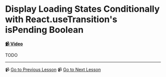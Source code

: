 # Display Loading States Conditionally with React.useTransition's isPending Boolean

**[📹 Video](https://egghead.io/lessons/react-display-loading-states-conditionally-with-react-usetransition-s-ispending-boolean)**

TODO

---

📹 [Go to Previous Lesson](https://egghead.io/lessons/react-bypass-receded-views-with-react-usetransition-s-timeoutms-option)
📹 [Go to Next Lesson](https://egghead.io/lessons/react-delay-the-appearance-of-a-loading-spinner-with-css-in-react)
